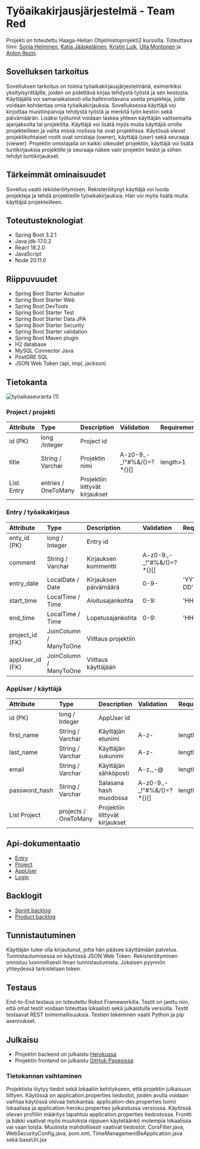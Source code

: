 # Työaikakirjausjärjestelmä - Team Red

Projekti on toteutettu Haaga-Helian Ohjelmistoprojekti2 kurssilla.
Toteuttava tiimi: [Sonja Helminen](https://github.com/s0ina), [Katja Jääskeläinen](https://github.com/jinblo), [Kristin Luik](https://github.com/kristinLu), [Ulla Montonen](https://github.com/UllaMontonen) ja [Anton Rezin](https://github.com/antonrezin). 



## Sovelluksen tarkoitus

Sovelluksen tarkoitus on toimia työaikakirjausjärjestelmänä, esimerkiksi yksityisyrittäjille, joiden on pidettävä kirjaa tehdystä työstä ja sen kestosta. Käyttäjällä voi samanaikaisesti olla hallinnoitavana useita projekteja, joille voidaan kohdentaa omia työaikakirjauksia. Sovelluksessa käyttäjä voi kirjoittaa muistiinpanoja tehdystä työstä ja merkitä työn keston sekä päivämäärän. Lisäksi työtunnit voidaan laskea yhteen käyttäjän valitsemalta ajanjaksolta tai projektilta. Käyttäjä voi lisätä myös muita käyttäjiä omille projekteilleen ja valita missä roolissa he ovat projektissa. Käytössä olevat projektikohtaiset roolit ovat omistaja (owner), käyttäjä (user) sekä seuraaja (viewer). Projektin omistajalla on kaikki oikeudet projektiin, käyttäjä voi lisätä tuntikirjauksia projektille ja seuraaja näkee vain projektin tiedot ja siihen tehdyt tuntikirjaukset.


## Tärkeimmät ominaisuudet

Sovellus vaatii rekisteröitymisen. Rekisteröitynyt käyttäjä voi luoda projekteja ja tehdä projekteille työaikakirjauksia. Hän voi myös lisätä muita käyttäjiä projekteilleen.

## Toteutusteknologiat
* Spring Boot 3.2.1
* Java jdk-17.0.2
* React 18.2.0
* JavaScript
* Node 20.11.0

## Riippuvuudet
* Spring Boot Starter Actuator
* Spring Boot Starter Web
* Spring Boot DevTools
* Spring Boot Starter Test
* Spring Boot Starter Data JPA
* Spring Boot Starter Security
* Spring Boot Starter validation
* Spring Boot Maven plugin
* H2 database
* MySQL Connector Java
* PostGRE SQL
* JSON Web Token (api, impl, jackson)

## Tietokanta

![työaikaseuranta (1)](https://github.com/TeamRed-Ohjelmistoprojekti2/TimeManagement/assets/91193039/67d262c1-d0d8-4a77-a8be-281d7093ed57)

### Project / projekti

| Attribute     | Type                    | Description                     | Validation                | Requirements |
|:------------- |:------------------------|:--------------------------------|:--------------------------|:-------------|
| id (PK)       | long /Integer           | Project id                      |                           |              |
| title         | String / Varchar        | Projektin nimi                  | A-z0-9.,-_!"#%&/()=?*{}[] | length>1     |
| List Entry    | entries / OneToMany     | Projektiin liittyvät kirjaukset |                           |              |

### Entry / työaikakirjaus

| Attribute       | Type                    | Description                    | Validation                | Requirements |
|:--------------- |:------------------------|:-------------------------------|:--------------------------|:-------------|
| enty_id (PK)    | long / Integer          | Entry id                       |                           |              |
| comment         | String / Varchar        | Kirjauksen kommentti           | A-z0-9.,-_!"#%&/()=?*{}[] |              |
| entry_date      | LocalDate / Date        | Kirjauksen päivämäärä          | 0-9-                      | 'YYYY-MM-DD' |
| start_time      | LocalTime / Time        | Aloitusajankohta               | 0-9:                      | 'HH:mm:ss'   |
| end_time        | LocalTime / Time        | Lopetusajankohta               | 0-9:                      | 'HH:mm:ss'   |
| project_id (FK) | JoinColumn / ManyToOne  | Viittaus projektiin            |                           |              |
| appUser_id (FK) | JoinColumn / ManyToOne  | Viittaus käyttäjään            |                           |              |

### AppUser / käyttäjä

| Attribute     | Type                    | Description                      | Validation                | Requirements |
|:------------- |:------------------------|:---------------------------------|:--------------------------|:-------------|
| id (PK)       | long / Integer          | AppUser id                       |                           |              |
| first_name    | String / Varchar        | Käyttäjän etunimi                | A-z-                      | length>2     |
| last_name     | String / Varchar        | Käyttäjän sukunimi               | A-z-                      | length>2     |
| email         | String / Varchar        | Käyttäjän sähköposti             | A-z._-@                   | length>3     |
| password_hash | String / Varchar        | Salasana hash muodossa           | A-z0-9.,-_!"#%&/()=?*{}[] | length>7     |
| List Project  | projects / OneToMany    | Projektiin liittyvät kirjaukset  |                           |              |

## Api-dokumentaatio

* [Entry](api-docs/entry/)
* [Project](api-docs/project/)
* [AppUser](api-docs/appuser/)
* [Login](api-docs/login.md)

## Backlogit

* [Sprint backlog](https://github.com/orgs/TeamRed-Ohjelmistoprojekti2/projects/3/views/2)
* [Product backlog](https://github.com/orgs/TeamRed-Ohjelmistoprojekti2/projects/3)

## Tunnistautuminen
Käyttäjän tulee olla kirjautunut, jotta hän pääsee käyttämään palvelua. Tunnistautumisessa on käytössä JSON Web Token. Rekisteröityminen onnistuu luonnollisesti ilman tunnistautumista. Jokaisen pyynnön yhteydessä tarkistetaan token.

## Testaus
End-to-End testaus on toteutettu Robot Frameworkilla. Testit on jaettu niin, että omat testit voidaan toteuttaa lokaalisti sekä julkaistulla versiolla. Testit testaavat REST toiminnallisuuksia. Testien tekeminen vaatii Python ja pip asennukset.

## Julkaisu
* Projektin backend on julkaistu [Herokussa](https://redtime-ffe09e78e9dd.herokuapp.com/)
* Projektin frontend on julkaistu [GitHub Pagesissa](https://teamred-ohjelmistoprojekti2.github.io/TimeManagement/)

### Tietokannan vaihtaminen
Projektista löytyy tiedot sekä lokaaliin kehitykseen, että projektin julkaisuun liittyen. Käytössä on application.properties tiedostot, joiden avulla voidaan vaihtaa käytössä olevaa tietokantaa. application-dev.properties toimii lokaalissa ja application-heroku.properties julkaistussa versiossa. Käytössä olevan profiilin määritys tapahtuu application.properties tiedostossa. Frontti ja bäkki vaativat myös muutoksia riippuen käytetäänkö molempia lokaalissa vai vaan toista. Muutosta mahdollisesti vaativat tiedostot: CorsFilter.java, WebSecurityConfig.java, pom.xml, TimeManagementBeApplication.java sekä baseUrl.jsx
